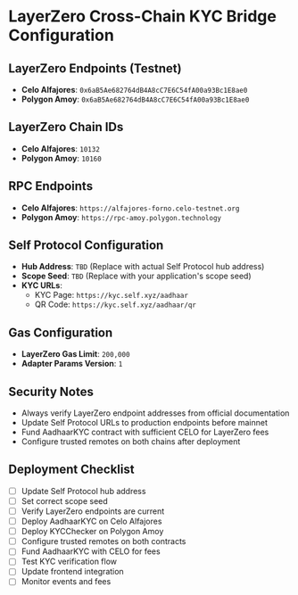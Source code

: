 # LayerZero Cross-Chain KYC Bridge Configuration

## LayerZero Endpoints (Testnet)
- **Celo Alfajores**: `0x6aB5Ae682764dB4A8cC7E6C54fA00a93Bc1E8ae0`
- **Polygon Amoy**: `0x6aB5Ae682764dB4A8cC7E6C54fA00a93Bc1E8ae0`

## LayerZero Chain IDs
- **Celo Alfajores**: `10132`
- **Polygon Amoy**: `10160`

## RPC Endpoints
- **Celo Alfajores**: `https://alfajores-forno.celo-testnet.org`
- **Polygon Amoy**: `https://rpc-amoy.polygon.technology`

## Self Protocol Configuration
- **Hub Address**: `TBD` (Replace with actual Self Protocol hub address)
- **Scope Seed**: `TBD` (Replace with your application's scope seed)
- **KYC URLs**: 
  - KYC Page: `https://kyc.self.xyz/aadhaar`
  - QR Code: `https://kyc.self.xyz/aadhaar/qr`

## Gas Configuration
- **LayerZero Gas Limit**: `200,000`
- **Adapter Params Version**: `1`

## Security Notes
- Always verify LayerZero endpoint addresses from official documentation
- Update Self Protocol URLs to production endpoints before mainnet
- Fund AadhaarKYC contract with sufficient CELO for LayerZero fees
- Configure trusted remotes on both chains after deployment

## Deployment Checklist
- [ ] Update Self Protocol hub address
- [ ] Set correct scope seed
- [ ] Verify LayerZero endpoints are current
- [ ] Deploy AadhaarKYC on Celo Alfajores
- [ ] Deploy KYCChecker on Polygon Amoy  
- [ ] Configure trusted remotes on both contracts
- [ ] Fund AadhaarKYC with CELO for fees
- [ ] Test KYC verification flow
- [ ] Update frontend integration
- [ ] Monitor events and fees
